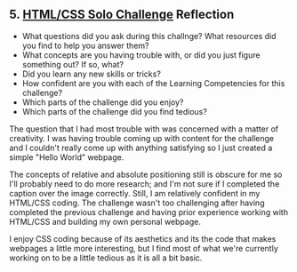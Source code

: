 ## 5. [HTML/CSS Solo Challenge](5_HTML_CSS_solo_challenge/readme.md) Reflection

* What questions did you ask during this challnge? What resources did you find to help you answer them?  
* What concepts are you having trouble with, or did you just figure something out? If so, what?  
* Did you learn any new skills or tricks?
* How confident are you with each of the Learning Competencies for this challenge? 
* Which parts of the challenge did you enjoy?
* Which parts of the challenge did you find tedious?

The question that I had most trouble with was concerned with a matter of creativity. I was having trouble coming up with content for the challenge and I couldn't really come up with anything satisfying so I just created a simple "Hello World" webpage. 

The concepts of relative and absolute positioning still is obscure for me so I'll probably need to do more research; and I'm not sure if I completed the caption over the image correctly. Still, I am relatively confident in my HTML/CSS coding. The challenge wasn't too challenging after having completed the previous challenge and having prior experience working with HTML/CSS and building my own personal webpage. 

I enjoy CSS coding because of its aesthetics and its the code that makes webpages a little more interesting, but I find most of what we're currently working on to be a little tedious as it is all a bit basic.